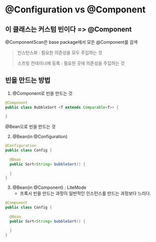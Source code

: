# @Configuration vs @Component



## 이 클래스는 커스텀 빈이다 => @Component

@ComponentScan은 base package에서 모든 @Component를 검색

> 인스턴스화 : 필요한 의존성을 모두 주입하는 것
>
> 스프링 컨테이너에 등록 : 필요한 곳에 의존성을 주입하는 것



## 빈을 만드는 방법

1. @Component로 빈을 만드는 것

~~~java
@Component
public class BubbleSort <T extends Comparable<T>> {
  
}
~~~



@Bean으로 빈을 만드는 것

2. @Bean(in @Configuration)

~~~java
@Configuration
public class Config {
  
  @Bean
  public Sort<String> bubbleSort() {
    
  }
}
~~~

3. @Bean(in @Component) : LiteMode
   * 프록시 빈을 만드는 과정이 일반적인 인스턴스를 만드는 과정보다 느리다.

~~~java
@Component
public class Config {
  
  @Bean
  public Sort<String> bubbleSort() {
    
  }
}
~~~

